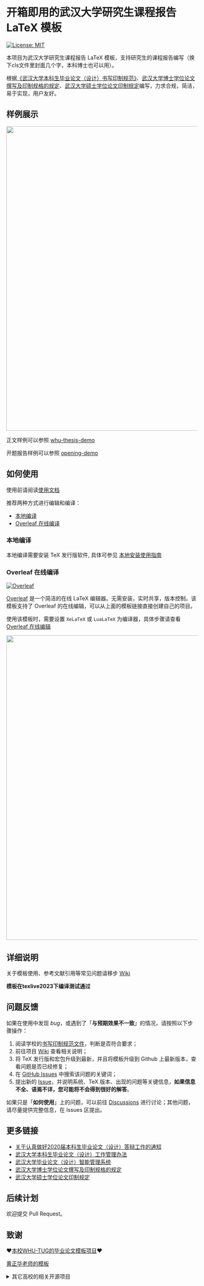 # 开箱即用的武汉大学研究生课程报告 LaTeX 模板

[![License: MIT](https://img.shields.io/badge/License-MIT-yellow.svg)](https://opensource.org/licenses/MIT)


本项目为武汉大学研究生课程报告 LaTeX 模板，支持研究生的课程报告编写（换下cls文件里封面几个字，本科博士也可以用）。

根据[《武汉大学本科生毕业论文（设计）书写印制规范》](https://github.com/whutug/whu-thesis/files/4638713/default.pdf)、[武汉大学博士学位论文撰写及印制规格的规定](https://gs.whu.edu.cn/info/1026/1100.htm)、[武汉大学硕士学位论文印制规定](https://gs.whu.edu.cn/info/1026/1096.htm)编写，力求合规，简洁，易于实现，用户友好。

## 样例展示

<p align="center">
  <img src="https://user-images.githubusercontent.com/5097752/55679059-f250d300-5936-11e9-8dfe-937a64a0c6bf.png" width="800px">
</p>

正文样例可以参照 [whu-thesis-demo](whu-thesis-demo.pdf)

开题报告样例可以参照 [opening-demo](opening-demo.pdf)

## 如何使用

使用前请阅读[使用文档](whu-thesis-doc.pdf)

推荐两种方式进行编辑和编译：

* [本地编译](#本地编译)
* [Overleaf 在线编译](#overleaf-在线编译)

### 本地编译

本地编译需要安装 TeX 发行版软件, 具体可参见 [本地安装使用指南](https://github.com/whutug/whu-thesis/wiki/%E6%9C%AC%E5%9C%B0%E5%AE%89%E8%A3%85%E4%B8%8E%E7%BC%96%E8%AF%91)

### Overleaf 在线编译

[![Overleaf](https://img.shields.io/badge/overleaf-whuthesis-green.svg)](https://www.overleaf.com/latex/templates/wuhan-university-latex-undergraduate-thesis-template/kpystysgbgmr)

[Overleaf](https://www.overleaf.com/) 是一个简洁的在线 LaTeX 编辑器。无需安装，实时共享，版本控制。该模板支持了 Overleaf 的在线编辑，可以从上面的模板链接直接创建自己的项目。

使用该模板时，需要设置 `XeLaTeX` 或 `LuaLaTeX` 为编译器，具体步骤请查看 [Overleaf 在线编辑](https://github.com/whutug/whu-thesis/wiki/Overleaf-%E5%9C%A8%E7%BA%BF%E7%BC%96%E8%BE%91)

<p align="center">
  <img src="https://user-images.githubusercontent.com/5097752/55882483-319d4f00-5bd7-11e9-86ff-687106144e16.png" width="800px">
</p>

## 详细说明

关于模板使用、参考文献引用等常见问题请移步 [Wiki](https://github.com/whutug/whu-thesis/wiki)

**模板在texlive2023下编译测试通过**

## 问题反馈

如果在使用中发现 *bug*，或遇到了「**与预期效果不一致**」的情况，请按照以下步骤操作：

1. 阅读学校的[书写印制规范文件](https://github.com/whutug/whu-thesis/files/4638713/default.pdf)，判断是否符合要求；
2. 前往项目 [Wiki](https://github.com/whutug/whu-thesis/wiki) 查看相关说明；
3. 将 TeX 发行版和宏包升级到最新，并且将模板升级到 Github 上最新版本，查看问题是否已经修复；
4. 在 [GitHub Issues](https://github.com/whutug/whu-thesis/issues) 中搜索该问题的关键词；
5. 提出新的 [Issue](https://github.com/whutug/whu-thesis/issues)，并说明系统、TeX 版本、出现的问题等关键信息，**如果信息不全、语焉不详，您可能将不会得到很好的解答**。

如果只是「**如何使用**」上的问题，可以前往 [Discussions](https://github.com/whutug/whu-thesis/discussions) 进行讨论；其他问题，请尽量提供完整信息，在 Issues 区提出。

## 更多链接

* [关于认真做好2020届本科生毕业论文（设计）答辩工作的通知](https://info.whu.edu.cn/info/1318/185710.htm)
* [武汉大学本科生毕业论文（设计）工作管理办法](http://ugs.whu.edu.cn/info/1049/1935.htm)
* [武汉大学毕业论文（设计）智能管理系统](http://210.42.121.231/bysj/)
* [武汉大学博士学位论文撰写及印制规格的规定](https://gs.whu.edu.cn/info/1026/1100.htm)
* [武汉大学硕士学位论文印制规定](https://gs.whu.edu.cn/info/1026/1096.htm)

## 后续计划

欢迎提交 Pull Request。

## 致谢
❤[本校WHU-TUG的毕业论文模板项目](https://github.com/whutug/whu-thesis)❤

[黄正华老师的模板](http://aff.whu.edu.cn/huangzh/)
<details>
<summary>其它高校的相关开源项目</summary>

* [bsThesisWHU](https://github.com/csarron/bsThesisWHU)
* [HUSTPaperTemp](https://github.com/skinaze/HUSTPaperTemp)
* [SJTUThesis](https://github.com/sjtug/SJTUThesis)
* [ustcthesis](https://github.com/ustctug/ustcthesis)
* [TJU-thesis-template](https://github.com/liangzhenduo0608/TJU-thesis-template)
* [xdba-thesis](https://github.com/xdlinux/xdba-thesis)
* [NEUBachelorThesis](https://github.com/tzaiyang/NEUBachelorThesis)
* [ThuThesis](https://github.com/tuna/thuthesis)
* [fduthesis](https://github.com/stone-zeng/fduthesis)

</details>
